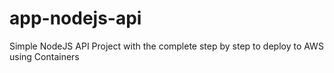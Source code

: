 # app-nodejs-api
Simple NodeJS API Project with the complete step by step to deploy to AWS using Containers
